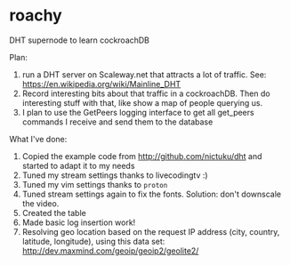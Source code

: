 # roachy
DHT supernode to learn cockroachDB

Plan:

1. run a DHT server on Scaleway.net that attracts a lot of traffic. See: https://en.wikipedia.org/wiki/Mainline_DHT
1. Record interesting bits about that traffic in a cockroachDB. Then do interesting stuff with that, like show a map of people querying us.
2. I plan to use the GetPeers logging interface to get all get_peers commands I receive and send them to the database

What I've done:

1. Copied the example code from http://github.com/nictuku/dht and started to adapt it to my needs
2. Tuned my stream settings thanks to livecodingtv :)
3. Tuned my vim settings thanks to `proton`
4. Tuned stream settings again to fix the fonts. Solution: don't downscale the video.
5. Created the table
6. Made basic log insertion work!
7. Resolving geo location based on the request IP address (city, country, latitude, longitude), using this data set: http://dev.maxmind.com/geoip/geoip2/geolite2/
